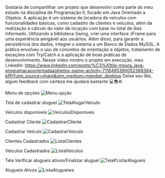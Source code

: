 Gostaria de compartilhar um projeto que desenvolvi como parte do meu estudo na disciplina de Programação II,
focado em Java Orientado a Objetos. A aplicação é um sistema de locadora de veículos com funcionalidades básicas,
como cadastro de clientes e veículos, além da realização e cálculo do valor de locação com base no total de dias informado.
Utilizando a biblioteca Swing, criei uma interface JFrame para uma experiência amigável aos usuários.
Além disso, para garantir a persistência dos dados, integrei o sistema a um Banco de Dados MySQL. 
A prática envolveu o uso de conceitos de orientação a objetos, tratamento de exceções com Try/Catch e a aplicação de boas práticas de desenvolvimento.
Nesse video mostro o projeto em execução, meu Linkedin: https://www.linkedin.com/posts/%C3%A1tila-moura_java-programacaoorientadaaobjetos-swing-activity-7116495390052368384-bfPi?utm_source=share&utm_medium=member_desktop   Deixe seu líke, algum feedback com certeza me ajudará bastante 💻📚⚙.

Menu de opções 
![Menu opção](https://github.com/atilamoura7/LocadoraJava/assets/135074615/e47bdca9-45ae-4b61-af22-d9b85bc91acc)

Tela de cadastrar aluguel
![TelaAlugarVeiculo](https://github.com/atilamoura7/LocadoraJava/assets/135074615/545db2b1-8205-4e2f-b661-f79dbb04cbb3)

Veículos disponíveis 
![VeiculosDisponiveis](https://github.com/atilamoura7/LocadoraJava/assets/135074615/85ec75b6-6fc5-4fe4-b88f-869d90a7b0d9)

Cadastrar  Cliente
![CadastrarCliente](https://github.com/atilamoura7/LocadoraJava/assets/135074615/cb401f3e-cc52-4de6-9ebc-f39d5858ce8d)

Cadastrar Veiculo
![CadastrarVeiculo](https://github.com/atilamoura7/LocadoraJava/assets/135074615/e826d937-0773-46d6-a10d-8fecde33b7a3)

Clientes Cadastrados 
![ListaClientes](https://github.com/atilamoura7/LocadoraJava/assets/135074615/8e13c1f3-4975-4a60-a4c3-f31ac0db584a)

Veiculos Cadastrados 
![ListaVeiculos](https://github.com/atilamoura7/LocadoraJava/assets/135074615/e2e0cf84-c29d-4d97-8812-ad7b0d748378)

Tela Verificar alugueis ativos/Finalizar aluguel
![TelaPListarAlugueis](https://github.com/atilamoura7/LocadoraJava/assets/135074615/97bb9da7-b959-4183-8ac2-464ec76c1618)

Alugueis Ativos 
![ListaAlugueiws](https://github.com/atilamoura7/LocadoraJava/assets/135074615/4713e6e3-4ae2-4308-9c5e-4c88b1c8f947)




